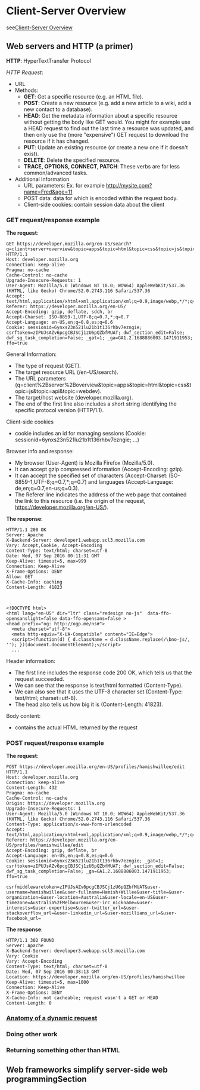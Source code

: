 # Client-Server Overview

see[Client-Server Overview](https://developer.mozilla.org/en-US/docs/Learn/Server-side/First_steps/Client-Server_overview)

## Web servers and HTTP (a primer)

**HTTP**: HyperTextTransfer Protocol

*HTTP Request*:

- URL
- Methods:
  - **GET**: Get a specific resource (e.g. an HTML file).
  - **POST**: Create a new resource (e.g. add a new article to a wiki, add a new contact to a database).
  - **HEAD**: Get the metadata information about a specific resource without getting the body like GET would. You might for example use a HEAD request to find out the last time a resource was updated, and then only use the (more "expensive") GET request to download the resource if it has changed.
  - **PUT**: Update an existing resource (or create a new one if it doesn't exist).
  - **DELETE**: Delete the specified resource.
  - **TRACE, OPTIONS, CONNECT, PATCH**: These verbs are for less common/advanced tasks.
- Additional Information
  - URL parameters: Ex. for example http://mysite.com?name=Fred&age=11
  - POST data: data for which is encoded within the request body.
  - Client-side cookies: contain session data about the client

### GET request/response example

**The request**:

```vim
GET https://developer.mozilla.org/en-US/search?q=client+server+overview&topic=apps&topic=html&topic=css&topic=js&topic=api&topic=webdev HTTP/1.1
Host: developer.mozilla.org
Connection: keep-alive
Pragma: no-cache
Cache-Control: no-cache
Upgrade-Insecure-Requests: 1
User-Agent: Mozilla/5.0 (Windows NT 10.0; WOW64) AppleWebKit/537.36 (KHTML, like Gecko) Chrome/52.0.2743.116 Safari/537.36
Accept: text/html,application/xhtml+xml,application/xml;q=0.9,image/webp,*/*;q=0.8
Referer: https://developer.mozilla.org/en-US/
Accept-Encoding: gzip, deflate, sdch, br
Accept-Charset: ISO-8859-1,UTF-8;q=0.7,*;q=0.7
Accept-Language: en-US,en;q=0.8,es;q=0.6
Cookie: sessionid=6ynxs23n521lu21b1t136rhbv7ezngie; csrftoken=zIPUJsAZv6pcgCBJSCj1zU6pQZbfMUAT; dwf_section_edit=False; dwf_sg_task_completion=False; _gat=1; _ga=GA1.2.1688886003.1471911953; ffo=true
```

General Information:

- The type of request (GET).
- The target resource URL (/en-US/search).
- The URL parameters (q=client%2Bserver%2Boverview&topic=apps&topic=html&topic=css&topic=js&topic=api&topic=webdev).
- The target/host website (developer.mozilla.org).
- The end of the first line also includes a short string identifying the specific protocol version (HTTP/1.1).

Client-side cookies

- cookie includes an id for managing sessions (Cookie: sessionid=6ynxs23n521lu21b1t136rhbv7ezngie; ...)

Browser info and response:

- My browser (User-Agent) is Mozilla Firefox (Mozilla/5.0).
- It can accept gzip compressed information (Accept-Encoding: gzip).
- It can accept the specified set of characters (Accept-Charset: ISO-8859-1,UTF-8;q=0.7,*;q=0.7) and languages (Accept-Language: de,en;q=0.7,en-us;q=0.3).
- The Referer line indicates the address of the web page that contained the link to this resource (i.e. the origin of the request, https://developer.mozilla.org/en-US/).

**The response**:

```vim
HTTP/1.1 200 OK
Server: Apache
X-Backend-Server: developer1.webapp.scl3.mozilla.com
Vary: Accept,Cookie, Accept-Encoding
Content-Type: text/html; charset=utf-8
Date: Wed, 07 Sep 2016 00:11:31 GMT
Keep-Alive: timeout=5, max=999
Connection: Keep-Alive
X-Frame-Options: DENY
Allow: GET
X-Cache-Info: caching
Content-Length: 41823



<!DOCTYPE html>
<html lang="en-US" dir="ltr" class="redesign no-js"  data-ffo-opensanslight=false data-ffo-opensans=false >
<head prefix="og: http://ogp.me/ns#">
  <meta charset="utf-8">
  <meta http-equiv="X-UA-Compatible" content="IE=Edge">
  <script>(function(d) { d.className = d.className.replace(/\bno-js/, ''); })(document.documentElement);</script>
  ...
```

Header information:

- The first line includes the response code 200 OK, which tells us that the request succeeded.
- We can see that the response is text/html formatted (Content-Type).
- We can also see that it uses the UTF-8 character set (Content-Type: text/html; charset=utf-8).
- The head also tells us how big it is (Content-Length: 41823).

Body content:

- contains the actual HTML returned by the request

### POST request/response example

**The request**:

```vim
POST https://developer.mozilla.org/en-US/profiles/hamishwillee/edit HTTP/1.1
Host: developer.mozilla.org
Connection: keep-alive
Content-Length: 432
Pragma: no-cache
Cache-Control: no-cache
Origin: https://developer.mozilla.org
Upgrade-Insecure-Requests: 1
User-Agent: Mozilla/5.0 (Windows NT 10.0; WOW64) AppleWebKit/537.36 (KHTML, like Gecko) Chrome/52.0.2743.116 Safari/537.36
Content-Type: application/x-www-form-urlencoded
Accept: text/html,application/xhtml+xml,application/xml;q=0.9,image/webp,*/*;q=0.8
Referer: https://developer.mozilla.org/en-US/profiles/hamishwillee/edit
Accept-Encoding: gzip, deflate, br
Accept-Language: en-US,en;q=0.8,es;q=0.6
Cookie: sessionid=6ynxs23n521lu21b1t136rhbv7ezngie; _gat=1; csrftoken=zIPUJsAZv6pcgCBJSCj1zU6pQZbfMUAT; dwf_section_edit=False; dwf_sg_task_completion=False; _ga=GA1.2.1688886003.1471911953; ffo=true

csrfmiddlewaretoken=zIPUJsAZv6pcgCBJSCj1zU6pQZbfMUAT&user-username=hamishwillee&user-fullname=Hamish+Willee&user-title=&user-organization=&user-location=Australia&user-locale=en-US&user-timezone=Australia%2FMelbourne&user-irc_nickname=&user-interests=&user-expertise=&user-twitter_url=&user-stackoverflow_url=&user-linkedin_url=&user-mozillians_url=&user-facebook_url=
```

**The response**:

```vim
HTTP/1.1 302 FOUND
Server: Apache
X-Backend-Server: developer3.webapp.scl3.mozilla.com
Vary: Cookie
Vary: Accept-Encoding
Content-Type: text/html; charset=utf-8
Date: Wed, 07 Sep 2016 00:38:13 GMT
Location: https://developer.mozilla.org/en-US/profiles/hamishwillee
Keep-Alive: timeout=5, max=1000
Connection: Keep-Alive
X-Frame-Options: DENY
X-Cache-Info: not cacheable; request wasn't a GET or HEAD
Content-Length: 0
```

### [Anatomy of a dynamic request](https://developer.mozilla.org/en-US/docs/Learn/Server-side/First_steps/Client-Server_overview#Anatomy_of_a_dynamic_request)

### Doing other work

### Returning something other than HTML

## Web frameworks simplify server-side web programmingSection

